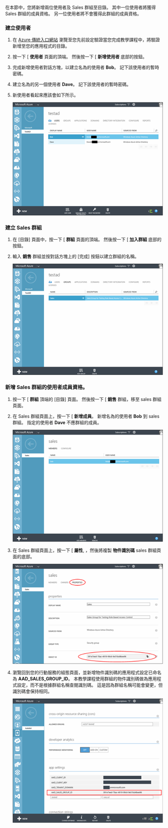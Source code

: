 在本節中，您將新增兩位使用者及 Sales 群組至目錄。 其中一位使用者將獲得 Sales 群組的成員資格。 另一位使用者將不會獲得此群組的成員資格。 

### 建立使用者


1. 在 [Azure 傳統入口網站](https://manage.windowsazure.com) 瀏覽至您先前設定驗證當您完成教學課程中，將驗證新增至您的應用程式的目錄。
2. 按一下 [ **使用者** 頁面的頂端。 然後按一下 [ **新增使用者** 底部的按鈕。 
3. 完成新增使用者對話方塊，以建立名為的使用者 **Bob**。 記下該使用者的暫時密碼。 
4. 建立名為的另一個使用者 **Dave**。 記下該使用者的暫時密碼。
5. 新使用者看起來應該會如下所示。

    ![](./media/mobile-services-aad-rbac-create-sales-group/users.png)    


### 建立 Sales 群組


1. 在 [目錄] 頁面中，按一下 [ **群組** 頁面的頂端。 然後按一下 [ **加入群組** 底部的按鈕。 
2. 輸入 **銷售** 群組並按對話方塊上的 [完成] 按鈕以建立群組的名稱。 

    ![](./media/mobile-services-aad-rbac-create-sales-group/sales-group.png)

### 新增 Sales 群組的使用者成員資格。


1. 按一下 [ **群組** 頂端的 [目錄] 頁面。 然後按一下 [ **銷售** 群組，移至 sales 群組頁面。 
2. 在 Sales 群組頁面上，按一下 [ **新增成員**。 新增名為的使用者 **Bob** 到 sales 群組。 指定的使用者 **Dave** 不應群組的成員。

    ![](./media/mobile-services-aad-rbac-create-sales-group/group-membership.png)

3. 在 Sales 群組頁面上，按一下 [ **屬性**, ，然後將複製 **物件識別碼** sales 群組頁面的底部。 

   
    ![](./media/mobile-services-aad-rbac-create-sales-group/sales-group-id.png)

4. 瀏覽回到您的行動服務的組態頁面，並新增物件識別碼的應用程式設定已命名為 **AAD\_SALES\_GROUP\_ID**。 本教學課程使用群組的物件識別碼做為應用程式設定，而不是根據群組名稱查閱識別碼。 這是因為群組名稱可能會變更，但識別碼會保持相同。

    ![](./media/mobile-services-aad-rbac-create-sales-group/sales-group-id-app-setting.png)

